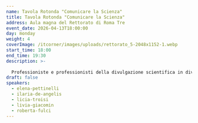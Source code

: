 ```yaml
---
name: Tavola Rotonda "Comunicare la Scienza"
title: Tavola Rotonda "Comunicare la Scienza"
address: Aula magna del Rettorato di Roma Tre
event_date: 2026-04-13T18:00:00
day: monday
weight: 4
coverImage: /itcorner/images/uploads/rettorato_5-2048x1152-1.webp
start_time: 18:00
end_time: 19:30
description: >-
  
  Professioniste e professionisti della divulgazione scientifica in diversi ambiti si confrontano su cosa vuol dire comunicare la fisica oggi.
draft: false
speakers:
  - elena-pettinelli
  - ilaria-de-angelis
  - licia-troisi
  - livia-giacomin
  - roberta-fulci
---
```

